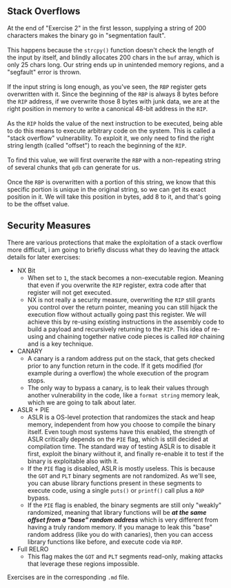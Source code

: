 ## Stack Overflows

At the end of "Exercise 2" in the first lesson, supplying a string of 200 characters makes the binary go in "segmentation fault".\
\
This happens because the `strcpy()` function doesn't check the length of the input by itself, and blindly allocates 200 chars in the `buf` array, which is only 25 chars long. Our string ends up in unintended memory regions, and a "segfault" error is thrown.\
\
If the input string is long enough, as you've seen, the `RBP` register gets overwritten with it. Since the beginning of the `RBP` is always 8 bytes before the `RIP` address, if we overwrite those 8 bytes with junk data, we are at the right position in memory to write a canonical 48-bit address in the `RIP`.\
\
As the `RIP` holds the value of the next instruction to be executed, being able to do this means to execute arbitrary code on the system. This is called a "stack overflow" vulnerability. To exploit it, we only need to find the right string length (called "offset") to reach the beginning of the `RIP`.\
\
To find this value, we will first overwrite the `RBP` with a non-repeating string of several chunks that `gdb` can generate for us.\
\
Once the `RBP` is overwritten with a portion of this string, we know that this specific portion is unique in the original string, so we can get its exact position in it. We will take this position in bytes, add 8 to it, and that's going to be the offset value.

## Security Measures

There are various protections that make the exploitation of a stack overflow more difficult, i am going to briefly discuss what they do leaving the attack details for later exercises:

- NX Bit
  - When set to `1`, the stack becomes a non-executable region. Meaning that even if you overwrite the `RIP` register, extra code after that register will not get executed. 
  - NX is not really a security measure, overwriting the `RIP` still grants you control over the return pointer, meaning you can still hijack the execution flow without actually going past this register. We will achieve this by re-using existing instructions in the assembly code to build a payload and recursively returning to the `RIP`. This idea of re-using and chaining together native code pieces is called `ROP` chaining and is a key technique.
- CANARY
  - A canary is a random address put on the stack, that gets checked prior to any function return in the code. If it gets modified (for example during a overflow) the whole execution of the program stops.
  - The only way to bypass a canary, is to leak their values through another vulnerability in the code, like a `format string` memory leak, which we are going to talk about later.
- ASLR + PIE
  - ASLR is a OS-level protection that randomizes the stack and heap memory, independent from how you choose to compile the binary itself. Even tough most systems have this enabled, the strength of ASLR critically depends on the `PIE` flag, which is still decided at compilation time. The standard way of testing ASLR is to disable it first, exploit the binary wiithout it, and finally re-enable it to test if the binary is exploitable also with it.
  - If the `PIE` flag is disabled, ASLR is mostly useless. This is because the `GOT` and `PLT` binary segments are not randomized. As we'll see, you can abuse library functions present in these segments to execute code, using a single `puts()` or `printf()` call plus a `ROP` bypass.
  - If the `PIE` flag is enabled, the binary segments are still only "weakly" randomized, meaning that library functions will be _**at the same offset from a "base" random address**_ which is very different from having a truly random memory. If you manage to leak this "base" random address (like you do with canaries), then you can access library functions like before, and execute code via `ROP`.
- Full RELRO
  - This flag makes the `GOT` and `PLT` segments read-only, making attacks that leverage these regions impossible.

Exercises are in the corresponding `.md` file.
